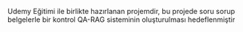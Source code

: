 Udemy Eğitimi ile birlikte hazırlanan projemdir, bu projede soru sorup belgelerle bir kontrol QA-RAG sisteminin oluşturulması hedeflenmiştir

